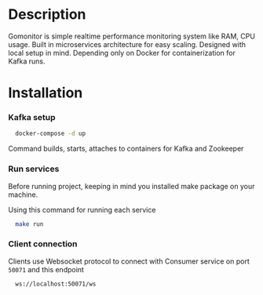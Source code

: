 
# Description

Gomonitor is simple realtime performance monitoring system like RAM, CPU usage. Built in microservices architecture for easy scaling. Designed with local setup in mind. Depending only on Docker for containerization for Kafka runs.

# Installation

### Kafka setup
```bash
  docker-compose -d up  
```
Command builds, starts, attaches to containers for Kafka and Zookeeper

### Run services
Before running project, keeping in mind you installed make package on your machine.

Using this command for running each service
```bash
  make run  
```

### Client connection
Clients use Websocket protocol to connect with Consumer service on port `50071` and this endpoint

```bash
  ws://localhost:50071/ws
```

